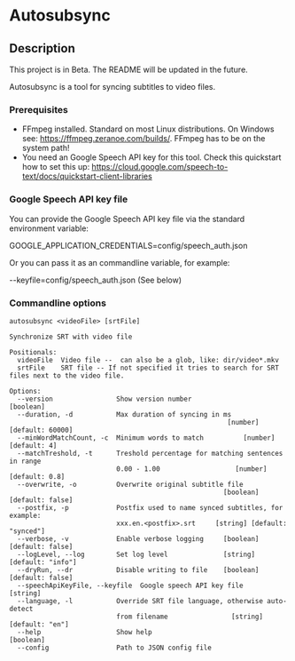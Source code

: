 # Autosubsync

## Description
This project is in Beta.
The README will be updated in the future.

Autosubsync is a tool for syncing subtitles to video files.

### Prerequisites
- FFmpeg installed. Standard on most Linux distributions. On Windows see: https://ffmpeg.zeranoe.com/builds/. FFmpeg has to be on the system path! 
- You need an Google Speech API key for this tool. Check this quickstart how to set this up:
https://cloud.google.com/speech-to-text/docs/quickstart-client-libraries

### Google Speech API key file
You can provide the Google Speech API key file via the standard environment variable:

GOOGLE_APPLICATION_CREDENTIALS=config/speech_auth.json

Or you can pass it as an commandline variable, for example:

--keyfile=config/speech_auth.json (See below)


### Commandline options

```commandline
autosubsync <videoFile> [srtFile]

Synchronize SRT with video file

Positionals:
  videoFile  Video file --  can also be a glob, like: dir/video*.mkv
  srtFile    SRT file -- If not specified it tries to search for SRT files next to the video file.

Options:
  --version                Show version number                         [boolean]
  --duration, -d           Max duration of syncing in ms
                                                       [number] [default: 60000]
  --minWordMatchCount, -c  Minimum words to match          [number] [default: 4]
  --matchTreshold, -t      Treshold percentage for matching sentences in range
                           0.00 - 1.00                   [number] [default: 0.8]
  --overwrite, -o          Overwrite original subtitle file
                                                      [boolean] [default: false]
  --postfix, -p            Postfix used to name synced subtitles, for example:
                           xxx.en.<postfix>.srt     [string] [default: "synced"]
  --verbose, -v            Enable verbose logging     [boolean] [default: false]
  --logLevel, --log        Set log level              [string] [default: "info"]
  --dryRun, --dr           Disable writing to file    [boolean] [default: false]
  --speechApiKeyFile, --keyfile  Google speech API key file             [string]
  --language, -l           Override SRT file language, otherwise auto-detect
                           from filename                [string] [default: "en"]
  --help                   Show help                                   [boolean]
  --config                 Path to JSON config file
```


